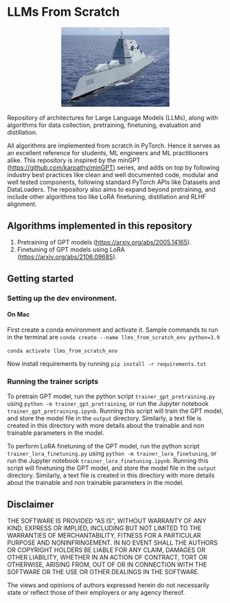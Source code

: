 # LLMs From Scratch

<p align="center">
  <img src="docs/images/readme_image.png" width=50%/>
</p>

Repository of architectures for Large Language Models (LLMs), along with algorithms for
data collection, pretraining, finetuning, evaluation and distillation.

All algorithms are implemented from scratch in PyTorch. Hence it serves as an excellent reference
for students, ML engineers and ML practitioners alike. This repository is inspired by the
minGPT (https://github.com/karpathy/minGPT) series, and adds on top by following industry best practices
like clean and well documented code, modular and well tested components, following standard PyTorch APIs
like Datasets and DataLoaders. The repository also aims to expand beyond pretraining, and include other algorithms too
like LoRA finetuning, distillation and RLHF alignment.

## Algorithms implemented in this repository
1. Pretraining of GPT models (https://arxiv.org/abs/2005.14165).
2. Finetuning of GPT models using LoRA (https://arxiv.org/abs/2106.09685).

## Getting started

### Setting up the dev environment.
#### On Mac
First create a conda environment and activate it. Sample commands to run in the terminal are
`conda create --name llms_from_scratch_env python=3.9`

`conda activate llms_from_scratch_env`

Now install requirements by running `pip install -r requirements.txt`

### Running the trainer scripts
To pretrain GPT model, run the python script `trainer_gpt_pretraining.py` using `python -m trainer_gpt_pretraining`, or run the Jupyter notebook `trainer_gpt_pretraining.ipynb`. Running this script will train the GPT model, and store the model file in the `output` directory. Similarly, a text file is created in this directory with more details about the trainable and non trainable parameters in the model.

To perform LoRA finetuning of the GPT model, run the python script `trainer_lora_finetuning.py` using `python -m trainer_lora_finetuning`, or run the Jupyter notebook `trainer_lora_finetuning.ipynb`. Running this script will finetuning the GPT model, and store the model file in the `output` directory. Similarly, a text file is created in this directory with more details about the trainable and non trainable parameters in the model.

## Disclaimer

THE SOFTWARE IS PROVIDED “AS IS”, WITHOUT WARRANTY OF ANY KIND, EXPRESS OR IMPLIED, INCLUDING BUT NOT LIMITED TO THE WARRANTIES OF MERCHANTABILITY, FITNESS FOR A PARTICULAR PURPOSE AND NONINFRINGEMENT. IN NO EVENT SHALL THE AUTHORS OR COPYRIGHT HOLDERS BE LIABLE FOR ANY CLAIM, DAMAGES OR OTHER LIABILITY, WHETHER IN AN ACTION OF CONTRACT, TORT OR OTHERWISE, ARISING FROM, OUT OF OR IN CONNECTION WITH THE SOFTWARE OR THE USE OR OTHER DEALINGS IN THE SOFTWARE.

The views and opinions of authors expressed herein do not necessarily state or reflect those of their employers or any agency thereof.

